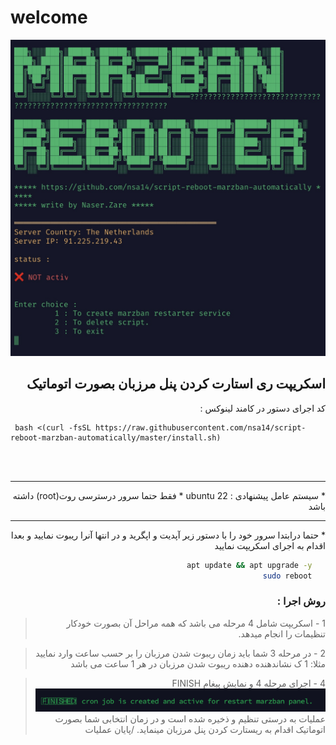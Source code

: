 # welcome
 ![menu.png](menu.png)
<div dir="rtl">
<h2>
	اسکریپت ری استارت کردن پنل مرزبان بصورت اتوماتیک
</h2>

 کد اجرای دستور در کامند لینوکس :
</div>

   ```
    bash <(curl -fsSL https://raw.githubusercontent.com/nsa14/script-reboot-marzban-automatically/master/install.sh)
   ```
   <br>
   <br>
   
<hr>

<div dir="rtl">
* سیستم عامل پیشنهادی : ubuntu 22
  * فقط حتما سرور درسترسی  روت(root) داشته باشد

<hr>
 * حتما درابتدا سرور خود را با دستور زیر آپدیت و اپگرید و در انتها آنرا ریبوت نمایید و بعدا اقدام به اجرای اسکریپت نمایید

   ```sh
      apt update && apt upgrade -y
      sudo reboot
   ```



### روش اجرا :
>1 -  اسکریپت شامل 4 مرحله می باشد که همه مراحل آن بصورت خودکار تنظیمات را انجام میدهد.

>2 -  در مرحله 3 شما باید زمان ریبوت شدن مرزبان را بر حسب ساعت وارد نمایید مثلا: 1
ک نشاندهنده دهنده ریبوت شدن مرزبان  در هر 1 ساعت می باشد

>4 -  اجرای مرحله 4 و نمایش پیغام FINISH
> ![finished.png](finished.png)
عملیات به درستی تنظیم و ذخیره شده است و در زمان انتخابی شما بصورت اتوماتیک اقدام به ریستارت کردن پنل مرزبان مینماید.
/پایان عملیات


</div>